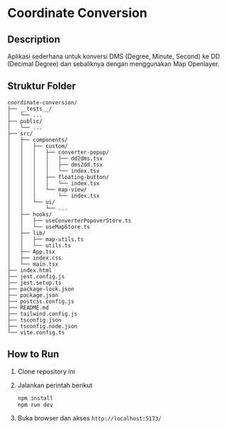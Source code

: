 # Coordinate Conversion

## Description

Aplikasi sederhana untuk konversi DMS (Degree, Minute, Second) ke DD (Decimal Degree) dan sebaliknya dengan menggunakan Map Openlayer.

## Struktur Folder

```
coordinate-conversion/
├── __tests__/
│   └── ...
├── public/
│   └── ...
├── src/
│   ├── components/
│   │   ├── custom/
│   │   │   ├── converter-popup/
│   │   │   │   ├── dd2dms.tsx
│   │   │   │   ├── dms2dd.tsx
│   │   │   │   └── index.tsx
│   │   │   ├── floating-button/
│   │   │   │   └── index.tsx
│   │   │   └── map-view/
│   │   │       └── index.tsx
│   │   └── ui/
│   │       └── ...
│   ├── hooks/
│   │   ├── useConverterPopoverStore.ts
│   │   └── useMapStore.ts
│   ├── lib/
│   │   ├── map-utils.ts
│   │   └── utils.ts
│   ├── App.tsx
│   ├── index.css
│   └── main.tsx
├── index.html
├── jest.config.js
├── jest.setup.ts
├── package-lock.json
├── package.json
├── postcss.config.js
├── README.md
├── tailwind.config.js
├── tsconfig.json
├── tsconfig.node.json
└── vite.config.ts
```

## How to Run

1. Clone repository ini
2. Jalankan perintah berikut

   ```bash
   npm install
   npm run dev
   ```

3. Buka browser dan akses `http://localhost:5173/`
